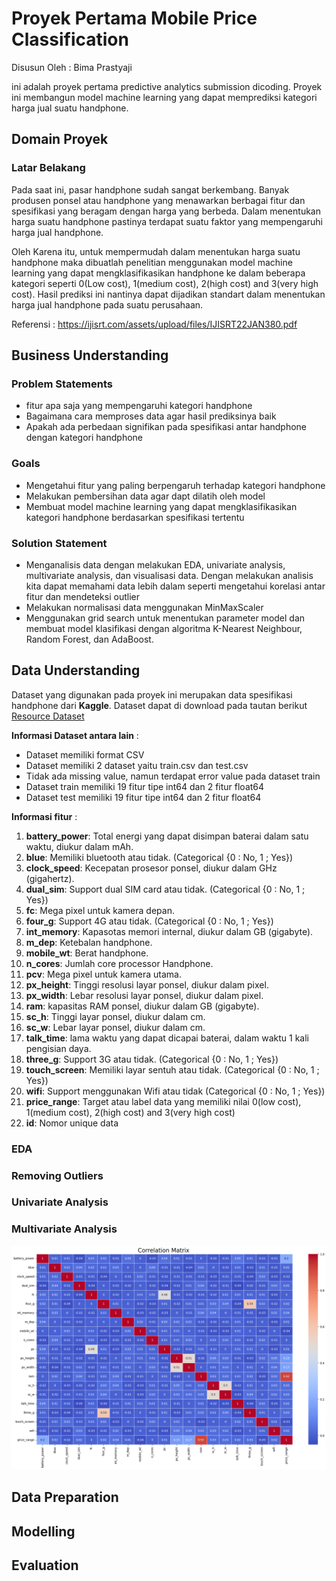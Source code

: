 # Proyek Pertama Mobile Price Classification

Disusun Oleh : Bima Prastyaji

ini adalah proyek pertama predictive analytics submission dicoding. Proyek ini membangun model machine learning yang dapat memprediksi kategori harga jual suatu handphone.


## Domain Proyek

### Latar Belakang

Pada saat ini, pasar handphone sudah sangat berkembang.
Banyak produsen ponsel atau handphone yang menawarkan berbagai fitur dan spesifikasi yang beragam dengan harga yang berbeda. Dalam menentukan harga suatu handphone pastinya terdapat suatu faktor yang mempengaruhi harga jual handphone.

Oleh Karena itu, untuk mempermudah dalam menentukan harga suatu handphone maka dibuatlah penelitian menggunakan model machine learning yang dapat mengklasifikasikan handphone ke dalam beberapa kategori seperti 0(Low cost), 1(medium cost), 2(high cost) and 3(very high cost). Hasil prediksi ini nantinya dapat dijadikan standart dalam menentukan harga jual handphone pada suatu perusahaan.

Referensi : https://ijisrt.com/assets/upload/files/IJISRT22JAN380.pdf

## Business Understanding
### Problem Statements
- fitur apa saja yang mempengaruhi kategori handphone
- Bagaimana cara memproses data agar hasil prediksinya baik
- Apakah ada perbedaan signifikan pada spesifikasi antar handphone dengan kategori handphone

### Goals
- Mengetahui fitur yang paling berpengaruh terhadap kategori handphone
- Melakukan pembersihan data agar dapt dilatih oleh model
- Membuat model machine learning yang dapat mengklasifikasikan kategori handphone berdasarkan spesifikasi tertentu

### Solution Statement
- Menganalisis data dengan melakukan EDA, univariate analysis, multivariate analysis, dan visualisasi data. Dengan melakukan analisis kita dapat memahami data lebih dalam seperti mengetahui korelasi antar fitur dan mendeteksi outlier
- Melakukan normalisasi data menggunakan MinMaxScaler
- Menggunakan grid search untuk menentukan parameter model dan membuat model klasifikasi dengan algoritma K-Nearest Neighbour, Random Forest, dan AdaBoost.

## Data Understanding
Dataset yang digunakan pada proyek ini merupakan data spesifikasi handphone dari **Kaggle**. Dataset dapat di download pada tautan berikut [Resource Dataset](https://www.kaggle.com/datasets/iabhishekofficial/mobile-price-classification/data)

**Informasi Dataset antara lain** :
- Dataset memiliki format CSV
- Dataset memiliki 2 dataset yaitu train.csv dan test.csv
- Tidak ada missing value, namun terdapat error value pada dataset train
- Dataset train memiliki 19 fitur tipe int64 dan 2 fitur float64
- Dataset test memiliki 19 fitur tipe int64 dan 2 fitur float64

**Informasi fitur** :
1. **battery_power**: Total energi yang dapat disimpan baterai dalam satu waktu, diukur dalam mAh.
2. **blue**: Memiliki bluetooth atau tidak. (Categorical {0 : No, 1 ; Yes})
3. **clock_speed**: Kecepatan prosesor ponsel, diukur dalam GHz (gigahertz).
4. **dual_sim**: Support dual SIM card atau tidak. (Categorical {0 : No, 1 ; Yes})
5. **fc**: Mega pixel untuk kamera depan.
6. **four_g**: Support 4G atau tidak. (Categorical {0 : No, 1 ; Yes})
7. **int_memory**: Kapasotas memori internal, diukur dalam GB (gigabyte).
8. **m_dep**: Ketebalan handphone.
9. **mobile_wt**: Berat handphone.
10. **n_cores**: Jumlah core processor Handphone.
11. **pcv**: Mega pixel untuk kamera utama.
12. **px_height**: Tinggi resolusi layar ponsel, diukur dalam pixel.
13. **px_width**: Lebar resolusi layar ponsel, diukur dalam pixel.
14. **ram**: kapasitas RAM ponsel, diukur dalam GB (gigabyte).
15. **sc_h**: Tinggi layar ponsel, diukur dalam cm.
16. **sc_w**: Lebar layar ponsel, diukur dalam cm.
17. **talk_time**: lama waktu yang dapat dicapai baterai, dalam waktu 1 kali pengisian daya.
18. **three_g**: Support 3G atau tidak. (Categorical {0 : No, 1 ; Yes})
19. **touch_screen**: Memiliki layar sentuh atau tidak. (Categorical {0 : No, 1 ; Yes})
20. **wifi**: Support menggunakan Wifi atau tidak (Categorical {0 : No, 1 ; Yes})
21. **price_range**:  Target atau label data yang memiliki nilai 0(low cost), 1(medium cost), 2(high cost) and 3(very high cost)
22. **id**: Nomor unique data

### EDA
### Removing Outliers
### Univariate Analysis
### Multivariate Analysis

![correlation image](../Images/correlation_matrix.png)
## Data Preparation
## Modelling
## Evaluation

